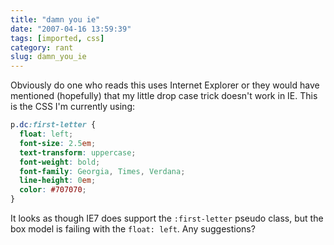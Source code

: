 ```yaml
---
title: "damn you ie"
date: "2007-04-16 13:59:39"
tags: [imported, css]
category: rant
slug: damn_you_ie
---
```


Obviously do one who reads this uses Internet Explorer or they would have mentioned (hopefully) that my little drop case trick doesn't work in IE. This is the CSS I'm currently using:

```css
p.dc:first-letter {
  float: left;
  font-size: 2.5em;
  text-transform: uppercase;
  font-weight: bold;
  font-family: Georgia, Times, Verdana;
  line-height: 0em;
  color: #707070;
}
```

It looks as though IE7 does support the `:first-letter` pseudo class, but the box model is failing with the `float: left`. Any suggestions?
